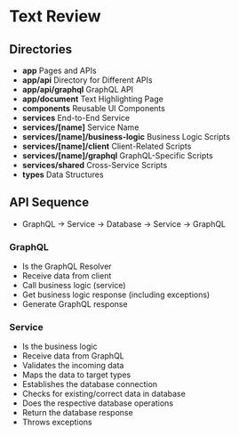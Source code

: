 # Text Review

## Directories

- **app** Pages and APIs
- **app/api** Directory for Different APIs
- **app/api/graphql** GraphQL API
- **app/document** Text Highlighting Page
- **components** Reusable UI Components
- **services** End-to-End Service
- **services/[name]** Service Name
- **services/[name]/business-logic** Business Logic Scripts
- **services/[name]/client** Client-Related Scripts
- **services/[name]/graphql** GraphQL-Specific Scripts
- **services/shared** Cross-Service Scripts
- **types** Data Structures

## API Sequence
- GraphQL -> Service -> Database -> Service -> GraphQL

### GraphQL
- Is the GraphQL Resolver
- Receive data from client
- Call business logic (service)
- Get business logic response (including exceptions)
- Generate GraphQL response

### Service
- Is the business logic
- Receive data from GraphQL
- Validates the incoming data
- Maps the data to target types
- Establishes the database connection
- Checks for existing/correct data in database
- Does the respective database operations
- Return the database response
- Throws exceptions